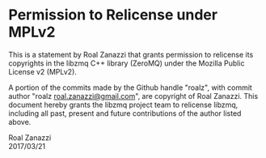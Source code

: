 # Permission to Relicense under MPLv2

This is a statement by Roal Zanazzi that grants permission to relicense its
copyrights in the libzmq C++ library (ZeroMQ) under the Mozilla Public License
v2 (MPLv2).

A portion of the commits made by the Github handle "roalz", with commit author 
"roalz <roal.zanazzi@gmail.com>", are copyright of Roal Zanazzi.
This document hereby grants the libzmq project team to relicense libzmq, 
including all past, present and future contributions of the author listed above.

Roal Zanazzi  
2017/03/21
